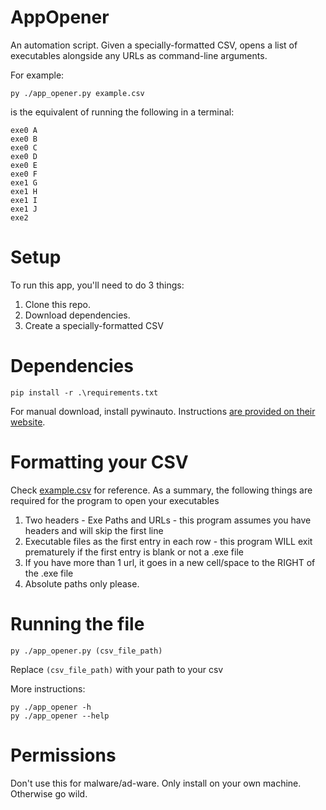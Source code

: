 # AppOpener

An automation script. Given a specially-formatted CSV, opens a list of executables alongside any URLs as command-line arguments.

For example:

```
py ./app_opener.py example.csv
```

is the equivalent of running the following in a terminal:

```
exe0 A
exe0 B
exe0 C
exe0 D
exe0 E
exe0 F
exe1 G
exe1 H
exe1 I
exe1 J
exe2
```

# Setup

To run this app, you'll need to do 3 things:

1. Clone this repo.
2. Download dependencies.
3. Create a specially-formatted CSV

# Dependencies

```
pip install -r .\requirements.txt
```

For manual download, install pywinauto. Instructions [are provided on their website](https://pywinauto.readthedocs.io/en/latest/index.html).

# Formatting your CSV

Check [example.csv](/example.csv) for reference. As a summary, the following things are required for the program to open your executables

1. Two headers - Exe Paths and URLs - this program assumes you have headers and will skip the first line
2. Executable files as the first entry in each row - this program WILL exit prematurely if the first entry is blank or not a .exe file
3. If you have more than 1 url, it goes in a new cell/space to the RIGHT of the .exe file
4. Absolute paths only please.

# Running the file

```
py ./app_opener.py (csv_file_path)
```

Replace `(csv_file_path)` with your path to your csv

More instructions:

```
py ./app_opener -h
py ./app_opener --help
```

# Permissions

Don't use this for malware/ad-ware. Only install on your own machine. Otherwise go wild.
